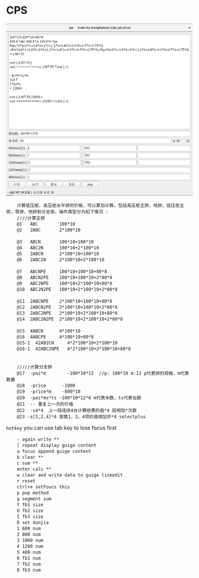 CPS
===
![image](https://github.com/mengtianwxs/cps/blob/master/images/preview.png)

        计算低压柜，高压柜水平排的价格，可以累加计算。包括高压柜主排，地排，低压柜主排，零排，地排和分支排。操作类型分为如下情况 :
        ////计算主排
        @1   ABC        100*10
        @2   2ABC       2*100*10

        @3   ABCN       100*10+100*10
        @4   ABC2N      100*10+2*100*10
        @5   2ABCN      2*100*10+100*10
        @6   2ABC2N     2*100*10+2*100*10

        @7   ABCNPE     100*10+100*10+80*8
        @8   ABCN2PE    100*10+100*10+2*80*8
        @9   ABC2NPE    100*10+2*100*10+80*8
        @10  ABC2N2PE   100*10+2*100*10+2*80*8

        @11  2ABCNPE    2*100*10+100*10+80*8
        @12  2ABCN2PE   2*100*10+100*10+2*80*8
        @13  2ABC2NPE   2*100*10+2*100*10+80*8
        @14  2ABC2N2PE  2*100*10+2*100*10+2*80*8

        @15  4ABCN      4*100*10
        @16  4ABCPE     4*100*10+80*8
        @15-1  42AB2CN     4*2*100*10+2*100*10
        @16-1  42ABC2NPE   4*2*100*10+2*100*10+80*8


        /////计算分支排
        @17  -pai*m        -100*10*12  //p: 100*10 m:12 p代表排的规格，m代表数量
        @18  -price      -1000
        @19  -price*m    -800*10
        @20  -pai*ms*ts -100*10*12*6 m代表米数，ts代表台数
        @21  -- 重复上一次的价格
        @22  -s4*4  上一段连续4台计算结果的值*4 段相加*次数
        @23 -s[1,2,4]*4 取第1，2，4项的值相加并*4 selectplus


`hotkey`
        you can use tab key to lose focus first

        - again write **
        [ repeat display guige content
        a focus append guige content
        b clear **
        c sum **
        enter calc **
        w clear and write data to guige lineedit
        r reset
        ctrl+e setFoucs this
        p pop method
        g segment sum
        Y fb1 size
        U fb2 size
        I fb3 size
        D set danjia
        1 600 num
        2 800 num
        3 1000 num
        4 1200 num
        5 400 num
        6 fb1 num
        7 fb2 num
        8 fb3 num





